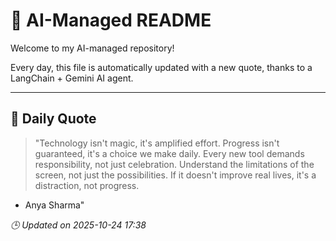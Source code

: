 # 🧠 AI-Managed README

Welcome to my AI-managed repository!

Every day, this file is automatically updated with a new quote, thanks to a LangChain + Gemini AI agent.

---

## 📅 Daily Quote

> "Technology isn't magic, it's amplified effort.
Progress isn't guaranteed, it's a choice we make daily.
Every new tool demands responsibility, not just celebration.
Understand the limitations of the screen, not just the possibilities.
If it doesn't improve real lives, it's a distraction, not progress.

- Anya Sharma"

*🕒 Updated on 2025-10-24 17:38*